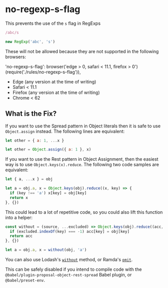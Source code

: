 # no-regexp-s-flag

This prevents the use of the `s` flag in RegExps

```js
/abc/s

new RegExp('abc', 's')
```

These will not be allowed because they are not supported in the following browsers:

  'no-regexp-s-flag': browser('edge > 0, safari < 11.1, firefox > 0')(require('./rules/no-regexp-s-flag')),

 - Edge (any version at the time of writing)
 - Safari < 11.1
 - Firefox (any version at the time of writing)
 - Chrome < 62


## What is the Fix?

If you want to use the Spread pattern in Object literals then it is safe to use
`Object.assign` instead. The following lines are equivalent:

```js
let other = { a: 1, ...x }

let other = Object.assign({ a: 1 }, x)
```

If you want to use the Rest pattern in Object Assignment, then the easiest way
is to use `Object.keys(x).reduce`. The following two code samples are equivalent:

```js
let { a, ...x } = obj

let a = obj.a, x = Object.keys(obj).reduce((x, key) => {
  if (key !== 'a') x[key] = obj[key]
  return x
}, {})
```

This could lead to a lot of repetitive code, so you could also lift this function into a helper:

```js
const without = (source, ...excluded) => Object.keys(obj).reduce((acc, key) => {
  if (excluded.indexOf(key) === -1) acc[key] = obj[key]
  return acc
}, {})

let a = obj.a, x = without(obj, 'a')
```

You can also use Lodash's [`without`](https://lodash.com/docs/4.17.11#without) method, or Ramda's [`omit`](https://ramdajs.com/docs/#omit).

This can be safely disabled if you intend to compile code with the `@babel/plugin-proposal-object-rest-spread` Babel plugin, or `@babel/preset-env`.
